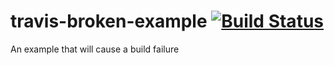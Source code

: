 # travis-broken-example [![Build Status](https://travis-ci.org/pauloromeira/travis-broken-example.svg?branch=master)](https://travis-ci.org/pauloromeira/travis-broken-example)

An example that will cause a build failure
